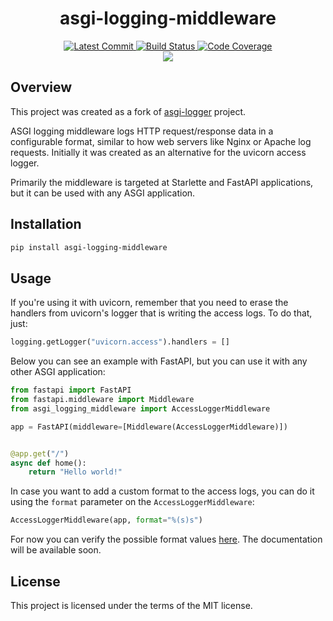<h1 align="center">
    <strong>asgi-logging-middleware</strong>
</h1>

<p align="center">
    <a href="https://github.com/alv2017/asgi-logging-middleware" target="_blank">
        <!-- Last commit -->
        <img src="https://img.shields.io/github/last-commit/alv2017/asgi-logging-middleware" alt="Latest Commit">
        <!-- GitHub Actions build status -->
        <img src="https://img.shields.io/github/actions/workflow/status/alv2017/asgi-logging-middleware/ci.yml?branch=main" alt="Build Status">
        <!-- Codecov coverage -->
        <img src="https://img.shields.io/codecov/c/github/alv2017/asgi-logging-middleware" alt="Code Coverage">
    </a>
    <br/>
    <!-- PyPI version shield: not yet on PyPI :-) 
    <a href="https://pypi.org/project/asgi-logging-middleware" target="_blank">
        <img src="https://img.shields.io/pypi/v/asgi-logging-middleware" alt="Package version">
    </a>
    <img src="https://img.shields.io/pypi/pyversions/asgi-logging-middleware" alt="Python Version">
    -->
    <img src="https://img.shields.io/github/license/alv2017/asgi-logging-middleware">
</p>

## Overview

This project was created as a fork of [asgi-logger](https://github.com/Kludex/asgi-logger) project. 

ASGI logging middleware logs HTTP request/response data in a configurable format, similar to how web servers 
like Nginx or Apache log requests. Initially it was created as an alternative for the uvicorn 
access logger.

Primarily the middleware is targeted at Starlette and FastAPI applications, but it can be used with any 
ASGI application.


## Installation

``` bash
pip install asgi-logging-middleware
```

## Usage

If you're using it with uvicorn, remember that you need to erase the handlers from uvicorn's logger that is writing the access logs.
To do that, just:

```python
logging.getLogger("uvicorn.access").handlers = []
```

Below you can see an example with FastAPI, but you can use it with any other ASGI application:

```python
from fastapi import FastAPI
from fastapi.middleware import Middleware
from asgi_logging_middleware import AccessLoggerMiddleware

app = FastAPI(middleware=[Middleware(AccessLoggerMiddleware)])


@app.get("/")
async def home():
    return "Hello world!"
```

In case you want to add a custom format to the access logs, you can do it using the `format` parameter on the `AccessLoggerMiddleware`:

```python
AccessLoggerMiddleware(app, format="%(s)s")
```

For now you can verify the possible format values [here](https://github.com/alv2017/asgi-logging-middleware/blob/main/asgi_logging_middleware/middleware.py).
The documentation will be available soon.

## License

This project is licensed under the terms of the MIT license.
